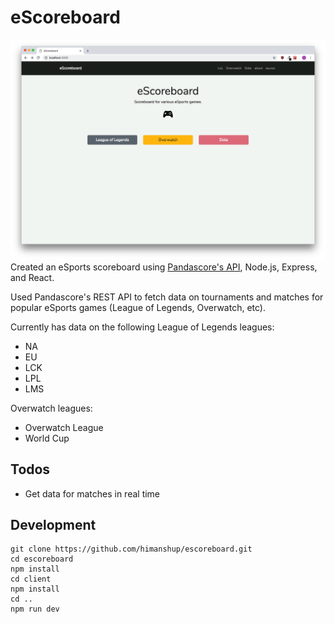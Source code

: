 # eScoreboard

![Image 1](https://raw.githubusercontent.com/himanshup/escoreboard/master/screenshots/image1.png)  
Created an eSports scoreboard using [Pandascore's API](https://pandascore.co/), Node.js, Express, and React.

Used Pandascore's REST API to fetch data on tournaments and matches for popular eSports games (League of Legends, Overwatch, etc).  

Currently has data on the following League of Legends leagues: 
* NA
* EU
* LCK
* LPL
* LMS  

Overwatch leagues:
* Overwatch League
* World Cup

## Todos
* Get data for matches in real time

## Development

```
git clone https://github.com/himanshup/escoreboard.git
cd escoreboard
npm install
cd client
npm install
cd ..
npm run dev
```
